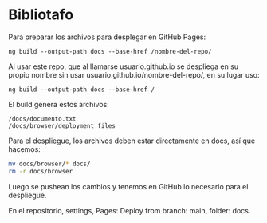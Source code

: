 # Bibliotafo

Para preparar los archivos para desplegar en GitHub Pages:

`ng build --output-path docs --base-href /nombre-del-repo/`

Al usar este repo, que al llamarse usuario.github.io se despliega en su propio nombre sin usar usuario.github.io/nombre-del-repo/, en su lugar uso:

`ng build --output-path docs --base-href /`

El build genera estos archivos:

```
/docs/documento.txt
/docs/browser/deployment files
```

Para el despliegue, los archivos deben estar directamente en docs, así que hacemos:

```bash
mv docs/browser/* docs/
rm -r docs/browser
```

Luego se pushean los cambios y tenemos en GitHub lo necesario para el despliegue.

En el repositorio, settings, Pages: Deploy from branch: main, folder: docs.
